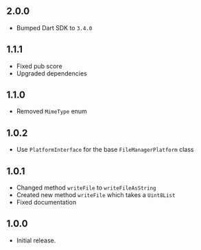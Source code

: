 ## 2.0.0

* Bumped Dart SDK to `3.4.0`

## 1.1.1

* Fixed pub score
* Upgraded dependencies

## 1.1.0

* Removed `MimeType` enum

## 1.0.2

* Use `PlatformInterface` for the base `FileManagerPlatform` class

## 1.0.1

* Changed method `writeFile` to `writeFileAsString`
* Created new method `writeFile` which takes a `Uint8List`
* Fixed documentation

## 1.0.0

* Initial release.
